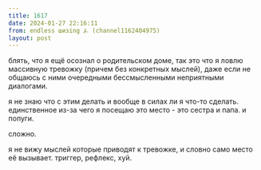 ```yaml
---
title: 1617
date: 2024-01-27 22:16:11
from: endless шизing ⍼ (channel1162404975)
layout: post
---
```


блять, что я ещё осознал о родительском доме, так это что я ловлю массивную тревожку (причем без конкретных мыслей), даже если не общаюсь с ними очередными бессмысленными неприятными диалогами.

я не знаю что с этим делать и вообще в силах ли я что-то сделать. единственное из-за чего я посещаю это место - это сестра и папа. и попуги.

сложно. 

я не вижу мыслей которые приводят к тревожке, и словно само место её вызывает. триггер, рефлекс, хуй.
